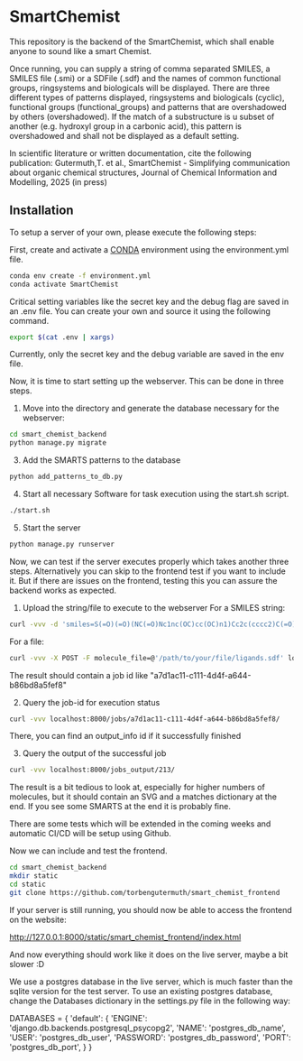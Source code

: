 # SmartChemist
This repository is the backend of the SmartChemist, which shall enable anyone to sound like a smart Chemist.

Once running, you can supply a string of comma separated SMILES, a SMILES file (.smi) or a SDFile (.sdf) and the names of common functional groups, ringsystems and biologicals will be displayed.
There are three different types of patterns displayed, ringsystems and biologicals (cyclic), functional groups (functional_groups) and patterns that are overshadowed by others (overshadowed).
If the match of a substructure is u subset of another (e.g. hydroxyl group in a carbonic acid), this pattern is overshadowed and shall not be displayed as a default setting.

In scientific literature or written documentation, cite the following publication:
Gutermuth,T. et al., SmartChemist - Simplifying communication about organic chemical structures, Journal of Chemical Information and Modelling, 2025 (in press)

## Installation

To setup a server of your own, please execute the following steps:

First, create and activate a [CONDA](https://docs.conda.io/projects/conda/en/latest/index.html) environment using the environment.yml file.

```bash
conda env create -f environment.yml
conda activate SmartChemist
```

Critical setting variables like the secret key and the debug flag are saved in an .env file. 
You can create your own and source it using the following command.

```bash
export $(cat .env | xargs)
```
Currently, only the secret key and the debug variable are saved in the env file.

Now, it is time to start setting up the webserver. This can be done in three steps. 
1. Move into the directory and generate the database necessary for the webserver:
```bash
cd smart_chemist_backend
python manage.py migrate
```

3. Add the SMARTS patterns to the database
```bash
python add_patterns_to_db.py
```

4. Start all necessary Software for task execution using the start.sh script.
```bash
./start.sh
```

5. Start the server
```bash
python manage.py runserver
```

Now, we can test if the server executes properly which takes another three steps.
Alternatively you can skip to the frontend test if you want to include it.
But if there are issues on the frontend, testing this you can assure the backend works as expected.

1. Upload the string/file to execute to the webserver
For a SMILES string:
```bash
curl -vvv -d 'smiles=S(=O)(=O)(NC(=O)Nc1nc(OC)cc(OC)n1)Cc2c(cccc2)C(=O)OC' localhost:8000/api/names
```
For a file:
```bash
curl -vvv -X POST -F molecule_file=@'/path/to/your/file/ligands.sdf' localhost:8000/api/names
```
The result should contain a job id like "a7d1ac11-c111-4d4f-a644-b86bd8a5fef8"

2. Query the job-id for execution status
```bash
curl -vvv localhost:8000/jobs/a7d1ac11-c111-4d4f-a644-b86bd8a5fef8/
```
There, you can find an output_info id if it successfully finished

3. Query the output of the successful job
```bash
curl -vvv localhost:8000/jobs_output/213/
```
The result is a bit tedious to look at, especially for higher numbers of molecules, but it should contain an SVG and a matches dictionary at the end.
If you see some SMARTS at the end it is probably fine.

There are some tests which will be extended in the coming weeks and automatic CI/CD will be setup using Github.

Now we can include and test the frontend.

```bash
cd smart_chemist_backend
mkdir static
cd static
git clone https://github.com/torbengutermuth/smart_chemist_frontend
```
If your server is still running, you should now be able to access the frontend on the website:

http://127.0.0.1:8000/static/smart_chemist_frontend/index.html

And now everything should work like it does on the live server, maybe a bit slower :D 

We use a postgres database in the live server, which is much faster than the sqlite version for the test server. 
To use an existing postgres database, change the Databases dictionary in the settings.py file in the following way: 

 DATABASES = {
     'default': {
        'ENGINE': 'django.db.backends.postgresql_psycopg2',
        'NAME': 'postgres_db_name',
        'USER': 'postgres_db_user',
        'PASSWORD': 'postgres_db_password',
       'PORT': 'postgres_db_port',
     }
 }
